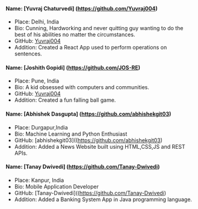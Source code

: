 #### Name: [Yuvraj Chaturvedi] (https://github.com/Yuvraj004)
- Place: Delhi, India
- Bio: Cunning, Hardworking and never quitting guy wanting to do the best of his abilities no matter the circumstances.
- GitHub: [Yuvraj004](https://github.com/Yuvraj004)
- Addition: Created a React App used to perform operations on sentences.

#### Name: [Joshith Gopidi] (https://github.com/JOS-RE)
- Place: Pune, India
- Bio: A kid obsessed with computers and communities.
- GitHub: [Yuvraj004](https://github.com/JOS-RE)
- Addition: Created a fun falling ball game.

#### Name: [Abhishek Dasgupta] (https://github.com/abhishekgit03)
- Place: Durgapur,India
- Bio: Machine Learning and Python Enthusiast
- GitHub: [abhishekgit03]((https://github.com/abhishekgit03)
- Addition: Added a News Website built using HTML,CSS,JS and REST APIs.

#### Name: [Tanay Dwivedi] (https://github.com/Tanay-Dwivedi)
- Place: Kanpur, India
- Bio: Mobile Application Developer
- GitHub: [Tanay-Dwivedi]((https://github.com/Tanay-Dwivedi)
- Addition: Added a Banking System App in Java programming language.
